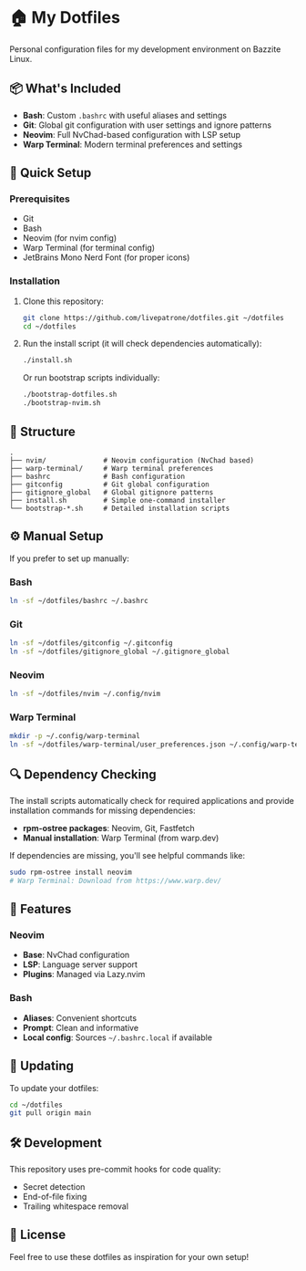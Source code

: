 # 🏠 My Dotfiles

Personal configuration files for my development environment on Bazzite Linux.

## 📦 What's Included

- **Bash**: Custom `.bashrc` with useful aliases and settings
- **Git**: Global git configuration with user settings and ignore patterns
- **Neovim**: Full NvChad-based configuration with LSP setup
- **Warp Terminal**: Modern terminal preferences and settings

## 🚀 Quick Setup

### Prerequisites

- Git
- Bash
- Neovim (for nvim config)
- Warp Terminal (for terminal config)
- JetBrains Mono Nerd Font (for proper icons)

### Installation

1. Clone this repository:
   ```bash
   git clone https://github.com/livepatrone/dotfiles.git ~/dotfiles
   cd ~/dotfiles
   ```

2. Run the install script (it will check dependencies automatically):
   ```bash
   ./install.sh
   ```

   Or run bootstrap scripts individually:
   ```bash
   ./bootstrap-dotfiles.sh
   ./bootstrap-nvim.sh
   ```

## 📁 Structure

```
.
├── nvim/              # Neovim configuration (NvChad based)
├── warp-terminal/     # Warp terminal preferences
├── bashrc             # Bash configuration
├── gitconfig          # Git global configuration
├── gitignore_global   # Global gitignore patterns
├── install.sh         # Simple one-command installer
└── bootstrap-*.sh     # Detailed installation scripts
```

## ⚙️ Manual Setup

If you prefer to set up manually:

### Bash
```bash
ln -sf ~/dotfiles/bashrc ~/.bashrc
```

### Git
```bash
ln -sf ~/dotfiles/gitconfig ~/.gitconfig
ln -sf ~/dotfiles/gitignore_global ~/.gitignore_global
```


### Neovim
```bash
ln -sf ~/dotfiles/nvim ~/.config/nvim
```

### Warp Terminal
```bash
mkdir -p ~/.config/warp-terminal
ln -sf ~/dotfiles/warp-terminal/user_preferences.json ~/.config/warp-terminal/user_preferences.json
```

## 🔍 Dependency Checking

The install scripts automatically check for required applications and provide installation commands for missing dependencies:

- **rpm-ostree packages**: Neovim, Git, Fastfetch
- **Manual installation**: Warp Terminal (from warp.dev)

If dependencies are missing, you'll see helpful commands like:
```bash
sudo rpm-ostree install neovim
# Warp Terminal: Download from https://www.warp.dev/
```

## 🎨 Features


### Neovim
- **Base**: NvChad configuration
- **LSP**: Language server support
- **Plugins**: Managed via Lazy.nvim

### Bash
- **Aliases**: Convenient shortcuts
- **Prompt**: Clean and informative
- **Local config**: Sources `~/.bashrc.local` if available

## 🔄 Updating

To update your dotfiles:

```bash
cd ~/dotfiles
git pull origin main
```

## 🛠️ Development

This repository uses pre-commit hooks for code quality:
- Secret detection
- End-of-file fixing
- Trailing whitespace removal

## 📝 License

Feel free to use these dotfiles as inspiration for your own setup!
